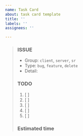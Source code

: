 ```yaml
---
name: Task Card
about: task card template
title: ''
labels: ''
assignees: ''

---
```


> ### ISSUE
> * Group:  `client`, `server`, `sr`
> * Type: `bug`, `feature`, `delete`
> * Detail: 
> 
> ### TODO
> 1. [ ]  
> 2. [ ]  
> 3. [ ]  
> 4. [ ]  
> 5. [ ]  
> 
> ### Estimated time
>
